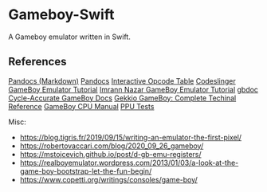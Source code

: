 # Gameboy-Swift
A Gameboy emulator written in Swift.

## References
[Pandocs (Markdown)](https://gbdev.io/pandocs/About.html)
[Pandocs](http://bgb.bircd.org/pandocs.htm)
[Interactive Opcode Table](https://meganesu.github.io/generate-gb-opcodes/)
[Codeslinger GameBoy Emulator Tutorial](http://www.codeslinger.co.uk/pages/projects/gameboy/lcd.html)
[Imrann Nazar GameBoy Emulator Tutorial](http://imrannazar.com/GameBoy-Emulation-in-JavaScript:-The-CPU)
[gbdoc](https://mgba-emu.github.io/gbdoc/)
[Cycle-Accurate GameBoy Docs](https://github.com/AntonioND/giibiiadvance/blob/master/docs/TCAGBD.pdf)
[Gekkio GameBoy: Complete Techinal Reference](https://gekkio.fi/files/gb-docs/gbctr.pdf)
[GameBoy CPU Manual](http://marc.rawer.de/Gameboy/Docs/GBCPUman.pdf)
[PPU Tests](https://github.com/mattcurrie/dmg-acid2)

Misc:
- https://blog.tigris.fr/2019/09/15/writing-an-emulator-the-first-pixel/
- https://robertovaccari.com/blog/2020_09_26_gameboy/
- https://mstojcevich.github.io/post/d-gb-emu-registers/
- https://realboyemulator.wordpress.com/2013/01/03/a-look-at-the-game-boy-bootstrap-let-the-fun-begin/
- https://www.copetti.org/writings/consoles/game-boy/
